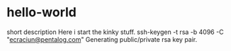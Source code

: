 # hello-world
short description
Here i start the kinky stuff.
ssh-keygen -t rsa -b 4096 -C "ecraciun@pentalog.com"
Generating public/private rsa key pair.
